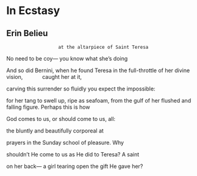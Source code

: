 # In Ecstasy
## Erin Belieu

                       at the altarpiece of Saint Teresa


No need to be coy—
you know what
she’s doing

And so did Bernini,
when he found Teresa
in the full-throttle of
her divine vision,
            caught her at it,

carving this surrender
so fluidly you expect
the impossible:

for her tang to swell up, ripe
as seafoam, from the gulf
of her flushed and falling
figure. Perhaps this is how

God comes to us,
or should come to us, all:

the bluntly and
beautifully corporeal at

prayers in the Sunday
school of pleasure. Why

shouldn’t He come to us
as He did to Teresa? A saint

on her back—
a girl tearing open
the gift He gave her?